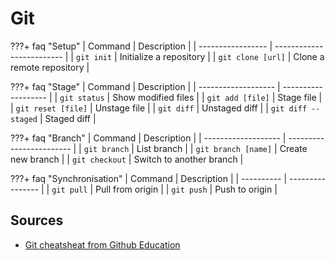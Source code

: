 # Git

???+ faq "Setup"
    | Command           | Description               |
    | ----------------- | ------------------------- |
    | `git init`        | Initialize a repository   |
    | `git clone [url]` | Clone a remote repository |

???+ faq "Stage"
    | Command             | Description         |
    | ------------------- | ------------------- |
    | `git status`        | Show modified files |
    | `git add [file]`    | Stage file          |
    | `git reset [file]`  | Unstage file        |
    | `git diff`          | Unstaged diff       |
    | `git diff --staged` | Staged diff         |

???+ faq "Branch"
    | Command             | Description              |
    | ------------------- | ------------------------ |
    | `git branch`        | List branch              |
    | `git branch [name]` | Create new branch        |
    | `git checkout`      | Switch to another branch |

???+ faq "Synchronisation"
    | Command    | Description      |
    | ---------- | ---------------- |
    | `git pull` | Pull from origin |
    | `git push` | Push to origin   |

## Sources

- [Git cheatsheat from Github Education](https://education.github.com/git-cheat-sheet-education.pdf)
